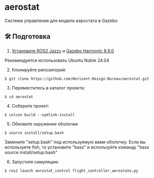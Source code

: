 # aerostat

Система управления для модели аэростата в Gazebo

## 🛠 Подготовка

1. [Установите ROS2 Jazzy](https://docs.ros.org/en/jazzy/Installation.html) и [Gazebo Harmonic 8.9.0](https://gazebosim.org/docs/harmonic/ros_installation/)

Рекомендуется использовать Ubuntu Noble 24.04

2. Клонируйте репозиторий:

```
$ git clone https://github.com/Horizont-Design-Bureau/aerostat.git
```

3. Переместитесь в каталог проекта:

```
$ cd aerostat
```

4. Соберите проект:

```
$ colcon build --symlink-install
```

5. Обновите окружение оболочки

```
$ source install/setup.bash
```

Замените "setup.bash" под используемую вами оболочку. Если вы используете fish, то установите "bass" и используйте команду "bass source install/setup.bash"

6. Запустите симуляцию

```
$ ros2 launch aerostat_control flight_controller_aerostate.py
```
